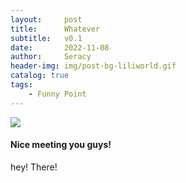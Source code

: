 ```yaml
---
layout:     post
title:      Whatever
subtitle:   v0.1
date:       2022-11-08
author:     Seracy
header-img: img/post-bg-liliworld.gif
catalog: true
tags:
    - Funny Point
---
```


![]({{site.baseurl}}/img/post-bg-rainy.gif)

#### Nice meeting you guys!



hey! There!
